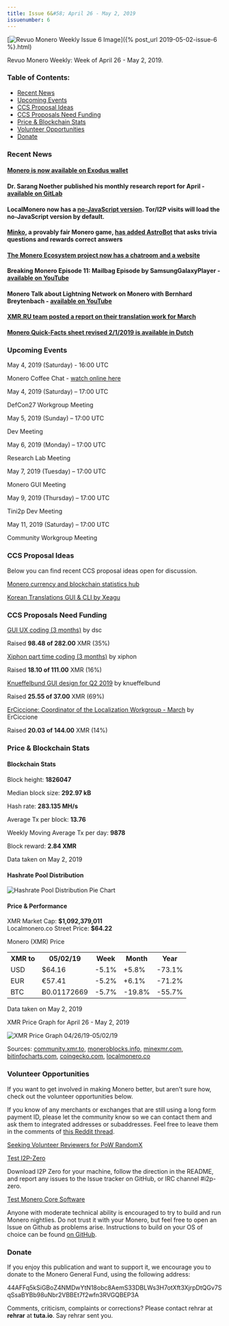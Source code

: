 ```yaml
---
title: Issue 6&#58; April 26 - May 2, 2019
issuenumber: 6
---
```

[<img src="/img/img-issue6.jpg" alt="Revuo Monero Weekly Issue 6 Image">]({% post_url 2019-05-02-issue-6 %}.html)

Revuo Monero Weekly: Week of April 26 - May 2, 2019.
<!--more-->

<h3>Table of Contents:</h3>
<ul class="contents">
    <li><a href="#news">Recent News</a></li>
    <li><a href="#events">Upcoming Events</a></li>
    <li><a href="#ideas">CCS Proposal Ideas</a></li>
    <li><a href="#proposals">CCS Proposals Need Funding</a></li>
    <li><a href="#stats">Price & Blockchain Stats</a></li>
    <li><a href="#volunteer">Volunteer Opportunities</a></li>
    <li><a href="#donate">Donate</a></li>
</ul>

<h3 id="news">Recent News</h3>

<div class="newsbyte">
    <h4><a href="https://www.exodus.io/monero/" target="_blank">Monero is now available on Exodus wallet</a>
    </h4>
</div>

<div class="newsbyte">
    <h4>Dr. Sarang Noether published his monthly research report for April - <a href="https://repo.getmonero.org/monero-project/ccs-proposals/merge_requests/34#note_5903" target="_blank">available on GitLab</a>
    </h4>
</div>

<div class="newsbyte">
    <h4>LocalMonero now has a <a href="https://localmonero.co/nojs/" target="_blank">no-JavaScript version</a>. Tor/I2P visits will load the no-JavaScript version by default.
    </h4>
</div>

<div class="newsbyte">
<h4><a href="https://minko.to/" target="_blank">Minko</a>, a provably fair Monero game, <a href="https://www.reddit.com/r/Monero/comments/bhmpgk/astrobot_is_alive_or_so_does_he_think_on_minko/" target="_blank">has added AstroBot</a> that asks trivia questions and rewards correct answers</h4>
</div>

<div class="newsbyte">
    <h4><a href="https://www.reddit.com/r/Monero/comments/bhp5j6/the_monero_ecosystem_now_has_a_chatroom_and_a/" target="_blank">The Monero Ecosystem project now has a chatroom and a website</a></h4>
</div>

<div class="newsbyte">
    <h4>Breaking Monero Episode 11: Mailbag Episode by SamsungGalaxyPlayer - <a href="https://www.youtube.com/watch?v=q1gdYWsvXDU" target="_blank">available on YouTube</a>
    </h4>
</div>

<div class="newsbyte">
    <h4>Monero Talk about Lightning Network on Monero with Bernhard Breytenbach - <a href="https://youtu.be/-jlsGevNdm4" target="_blank">available on YouTube</a>
    </h4>
</div>

<div class="newsbyte">
    <h4><a href="https://www.reddit.com/r/Monero/comments/bjer8z/xmrrureport_april/" target="_blank">XMR.RU team posted a report on their translation work for March</a>
    </h4>
</div>

<div class="newsbyte">
    <h4><a href="https://www.reddit.com/r/Monero/comments/bhedhg/monero_quickfacts_sheet_revised_212019_dutch_nl/" target="_blank">Monero Quick-Facts sheet revised 2/1/2019 is available in Dutch</a>
    </h4>
</div>

<h3 id="events">Upcoming Events</h3>

<div class="event">
    <p class="date" markdown="1">May 4, 2019 (Saturday) - 16:00 UTC</p>
    <p markdown="1">Monero Coffee Chat - <a href="https://www.youtube.com/channel/UCKxLNPJeEjPXOke55i5AIXA" target="_blank">watch online here</a></p>
</div>

<div class="event">
    <p class="date">May 4, 2019 (Saturday) – 17:00 UTC</p>
    <p>DefCon27 Workgroup Meeting</p>
</div>

<div class="event">
    <p class="date" markdown="1">May 5, 2019 (Sunday) – 17:00 UTC</p>
    <p markdown="1">Dev Meeting</p>
</div>

<div class="event">
    <p class="date" markdown="1">May 6, 2019 (Monday) – 17:00 UTC</p>
    <p markdown="1">Research Lab Meeting</p>
</div>

<div class="event">
    <p class="date" markdown="1">May 7, 2019 (Tuesday) – 17:00 UTC</p>
    <p markdown="1">Monero GUI Meeting</p>
</div>

<div class="event">
    <p class="date" markdown="1">May 9, 2019 (Thursday) – 17:00 UTC</p>
    <p markdown="1">Tini2p Dev Meeting</p>
</div>

<div class="event">
    <p class="date" markdown="1">May 11, 2019 (Saturday) – 17:00 UTC</p>
    <p markdown="1">Community Workgroup Meeting</p>
</div>

<h3 id="ideas">CCS Proposal Ideas</h3>

<p>Below you can find recent CCS proposal ideas open for discussion.</p>

<div class="proposal">
<p><a href="https://repo.getmonero.org/monero-project/ccs-proposals/merge_requests/58" target="_blank">Monero currency and blockchain statistics hub</a></p>
</div>

<div class="proposal">
<p><a href="https://repo.getmonero.org/monero-project/ccs-proposals/merge_requests/56" target="_blank">Korean Translations GUI & CLI by Xeagu</a></p>
</div>

<h3 id="proposals">CCS Proposals Need Funding</h3>

<div class="proposal">
    <p><a href="https://ccs.getmonero.org/proposals/dsc-2019-q2.html" target="_blank">GUI UX coding (3 months)</a> by dsc</p>
    <p>Raised <b>98.48 of 282.00</b> XMR (35%)</p>
</div>

<div class="proposal">
    <p><a href="https://ccs.getmonero.org/proposals/xiphon-part-time.html" target="_blank">Xiphon part time coding (3 months)</a> by xiphon</p>
    <p>Raised <b>18.10 of 111.00</b> XMR (16%)</p>
</div>

<div class="proposal">
    <p><a href="https://ccs.getmonero.org/proposals/knueffelbund-gui-design-for-q2-2019.html" target="_blank">Knueffelbund GUI design for Q2 2019</a> by knueffelbund</p>
    <p>Raised <b>25.55 of 37.00</b> XMR (69%)</p>
</div>

<div class="proposal">
    <p><a href="https://ccs.getmonero.org/proposals/ErCiccione-localizations.html" target="_blank">ErCiccione: Coordinator of the Localization Workgroup - March</a> by ErCiccione</p>
    <p>Raised <b>20.03 of 144.00</b> XMR (14%)</p>
</div>

<h3 id="stats">Price & Blockchain Stats</h3>

<h4 class="stat">Blockchain Stats</h4>

<div class="bcstats">
    <p>Block height: <b>1826047</b></p>
    <p>Median block size: <b>292.97 kB</b></p>
    <p>Hash rate: <b>283.135 MH/s</b></p>
    <p>Average Tx per block: <b>13.76</b></p>
    <p>Weekly Moving Average Tx per day: <b>9878</b></p>
    <p>Block reward: <b>2.84 XMR</b></p>
</div>
<p class="note">Data taken on May 2, 2019</p>

<h4 class="stat">Hashrate Pool Distribution</h4>
<p><img src="/img/hashrate-pool-distribution-0502.png" alt="Hashrate Pool Distribution Pie Chart"/></p>

<h4 class="stat">Price & Performance</h4>

<div class="price-intro">XMR Market Cap:  <b>$1,092,379,011</b><br>Localmonero.co Street Price: <b>$64.22</b></div>

<p class="table-title">Monero (XMR) Price</p>
<table class="price-table">
  <tr class="row1">
    <th>XMR to</th>
    <th>05/02/19</th>
    <th>Week</th>
    <th>Month</th>
    <th>Year</th>
  </tr>
  <tr>
    <td data-th="XMR to">USD</td>
    <td data-th="05/02/19">$64.16</td>
    <td data-th="Week" class="red">-5.1%</td>
    <td data-th="Month" class="green">+5.8%</td>
    <td data-th="Year" class="red">-73.1%</td>
  </tr>
  <tr class="row3">
    <td data-th="XMR to">EUR</td>
    <td data-th="05/02/19">€57.41</td>
    <td data-th="Week" class="red">-5.2%</td>
    <td data-th="Month" class="green">+6.1%</td>
    <td data-th="Year" class="red">-71.2%</td>
  </tr>
  <tr>
    <td data-th="XMR to">BTC</td>
    <td data-th="05/02/19">Ƀ0.01172669</td>
    <td data-th="Week" class="red">-5.7%</td>
    <td data-th="Month" class="red">-19.8%</td>
    <td data-th="Year" class="red">-55.7%</td>
  </tr>
</table>
<p class="note">Data taken on May 2, 2019</p>

<p class="table-title">XMR Price Graph for April 26 - May 2, 2019</p>

![XMR Price Graph 04/26/19-05/02/19](/img/weekly-chart-0502.png "XMR Price Graph 04/26/19-05/02/19") 

Sources: <a href="https://community.xmr.to/explorer/mainnet/" target="_blank">community.xmr.to</a>, <a href="https://moneroblocks.info/stats/transaction-stats" target="_blank">moneroblocks.info</a>, <a href="https://minexmr.com/pools.html" target="_blank">minexmr.com</a>, <a href="https://bitinfocharts.com/monero/" target="_blank">bitinfocharts.com</a>, <a href="https://www.coingecko.com/" target="_blank">coingecko.com</a>, <a href="https://localmonero.co/" target="_blank">localmonero.co</a>

<h3 id="volunteer">Volunteer Opportunities</h3>

<p>If you want to get involved in making Monero better, but aren’t sure how, check out the volunteer opportunities below.</p>

<div class="newsbyte">
    <p>If you know of any merchants or exchanges that are still using a long form payment ID, please let the community know so we can contact them and ask them to integrated addresses or subaddresses. Feel free to leave them in the comments of <a href="https://reddit.com/r/Monero/comments/bib6zq/list_of_services_using_long_payment_ids_a_call/" target="_blank">this Reddit thread</a>.</p>
</div>

<div class="newsbyte">
    <p><a href="https://www.reddit.com/r/Monero/comments/b5fe5j/psa_seeking_volunteer_reviewers_for_pow_randomx/" target="_blank">Seeking Volunteer Reviewers for PoW RandomX</a></p>
</div>

<div class="newsbyte">
    <p class="date"><a href="https://github.com/i2p-zero/i2p-zero/releases" target="_blank">Test I2P-Zero</a></p>
    <p>Download I2P Zero for your machine, follow the direction in the README, and report any issues to the Issue tracker on GitHub, or IRC channel #i2p-zero.</p>
</div>

<div class="newsbyte">
    <p class="date"><a href="https://github.com/monero-project/monero" target="_blank">Test Monero Core Software</a></p>
    <p>Anyone with moderate technical ability is encouraged to try to build and run Monero nightlies. Do not trust it with your Monero, but feel free to open an Issue on Github as problems arise. Instructions to build on your OS of choice can be found <a href="https://github.com/monero-project/monero#compiling-monero-from-source" target="_blank">on GitHub</a>. </p>
</div>

<h3 id="donate">Donate</h3>

<p markdown="1">If you enjoy this publication and want to support it, we encourage you to donate to the Monero General Fund, using the following address:</p>

<p class="address" markdown="1">44AFFq5kSiGBoZ4NMDwYtN18obc8AemS33DBLWs3H7otXft3XjrpDtQGv7SqSsaBYBb98uNbr2VBBEt7f2wfn3RVGQBEP3A</p>

<!--p><a href="monero:44AFFq5kSiGBoZ4NMDwYtN18obc8AemS33DBLWs3H7otXft3XjrpDtQGv7SqSsaBYBb98uNbr2VBBEt7f2wfn3RVGQBEP3A" class="qr"><img src="/img/donate-monero.png"></a></p-->

Comments, criticism, complaints or corrections? Please contact rehrar at **rehrar** at **tuta.io**. Say rehrar sent you.